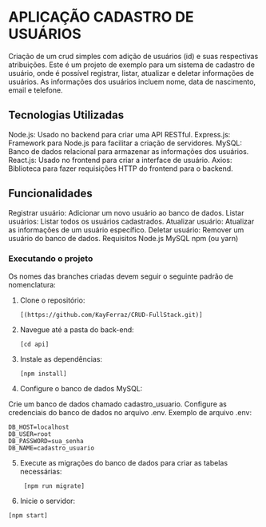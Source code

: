 # APLICAÇÃO CADASTRO DE USUÁRIOS 
Criação de um crud simples com adição de usuários (id) e suas respectivas atribuições.
Este é um projeto de exemplo para um sistema de cadastro de usuário, onde é possível registrar, listar, atualizar e deletar informações de usuários. As informações dos usuários incluem nome, data de nascimento, email e telefone.

## Tecnologias Utilizadas
Node.js: Usado no backend para criar uma API RESTful.
Express.js: Framework para Node.js para facilitar a criação de servidores.
MySQL: Banco de dados relacional para armazenar as informações dos usuários.
React.js: Usado no frontend para criar a interface de usuário.
Axios: Biblioteca para fazer requisições HTTP do frontend para o backend.

## Funcionalidades
Registrar usuário: Adicionar um novo usuário ao banco de dados.
Listar usuários: Listar todos os usuários cadastrados.
Atualizar usuário: Atualizar as informações de um usuário específico.
Deletar usuário: Remover um usuário do banco de dados.
Requisitos
Node.js
MySQL
npm (ou yarn)

### Executando o projeto

Os nomes das branches criadas devem seguir o seguinte padrão de nomenclatura:

1. Clone o repositório:

	```
	[(https://github.com/KayFerraz/CRUD-FullStack.git)]
	```

2. Navegue até a pasta do back-end:

	```
	[cd api]
	```

2. Instale as dependências:

	```
	[npm install]
	```


4. Configure o banco de dados MySQL:

Crie um banco de dados chamado cadastro_usuario.
Configure as credenciais do banco de dados no arquivo .env.
Exemplo de arquivo .env:
```
DB_HOST=localhost
DB_USER=root
DB_PASSWORD=sua_senha
DB_NAME=cadastro_usuario
```
5. Execute as migrações do banco de dados para criar as tabelas necessárias:
   ```
	[npm run migrate]
	```
6. Inicie o servidor:
```
[npm start]
```

